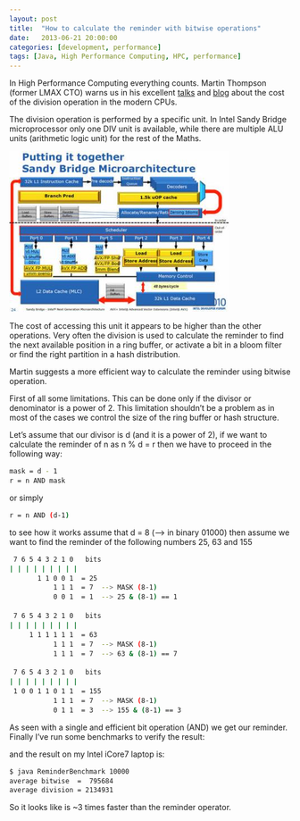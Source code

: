```yaml
---
layout: post
title:  "How to calculate the reminder with bitwise operations"
date:   2013-06-21 20:00:00
categories: [development, performance]
tags: [Java, High Performance Computing, HPC, performance]
---
```


In High Performance Computing everything counts. Martin Thompson
(former LMAX CTO) warns us in his excellent
[talks](http://yow.eventer.com/yow-2012-1012/lock-free-algorithms-for-ultimate-performance-by-martin-thompson-1250)
and [blog](http://mechanical-sympathy.blogspot.co.uk/) about the cost
of the division operation in the modern CPUs.

The division operation is performed by a specific unit. In Intel Sandy
Bridge microprocessor only one DIV unit is available, while there are
multiple ALU units (arithmetic logic unit) for the rest of the Maths.

![Intel Sandy Bridge Architecture](/images/intel_sandy_bridge_architecture.jpg "Intel Sandy Bridge Architecture")

The cost of accessing this unit it appears to be higher than the other
operations. Very often the division is used to calculate the reminder
to find the next available position in a ring buffer, or activate a
bit in a bloom filter or find the right partition in a hash
distribution.

Martin suggests a more efficient way to calculate the reminder using
bitwise operation.

First of all some limitations. This can be done only if the divisor or
denominator is a power of 2. This limitation shouldn’t be a problem as
in most of the cases we control the size of the ring buffer or hash
structure.

Let’s assume that our divisor is d (and it is a power of 2), if we
want to calculate the reminder of n as n % d = r then we have to
proceed in the following way:


``` bash
mask = d - 1
r = n AND mask
```

or simply
``` bash
r = n AND (d-1)
```

to see how it works assume that d = 8 (–> in binary 01000) then assume
we want to find the reminder of the following numbers 25, 63 and 155

``` bash
 7 6 5 4 3 2 1 0   bits
| | | | | | | | |
       1 1 0 0 1  = 25
           1 1 1  = 7  --> MASK (8-1)
           0 0 1  = 1  --> 25 & (8-1) == 1

 7 6 5 4 3 2 1 0   bits
| | | | | | | | |
     1 1 1 1 1 1  = 63
           1 1 1  = 7  --> MASK (8-1)
           1 1 1  = 7  --> 63 & (8-1) == 7

 7 6 5 4 3 2 1 0   bits
| | | | | | | | |
 1 0 0 1 1 0 1 1  = 155
           1 1 1  = 7  --> MASK (8-1)
           0 1 1  = 3  --> 155 & (8-1) == 3
```

As seen with a single and efficient bit operation (AND) we get our
reminder. Finally I’ve run some benchmarks to verify the result:

and the result on my Intel iCore7 laptop is:

``` bash
$ java ReminderBenchmark 10000
average bitwise  =  795684
average division = 2134931
```

So it looks like is ~3 times faster than the reminder operator.
